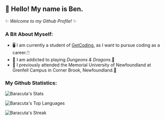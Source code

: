 ## **👋 Hello! My name is Ben.**

✨ _Welcome to my Github Profile!_ ✨

### **A Bit About Myself:**
- 🖥️ I am currently a student of [GetCoding](https://www.getcoding.ca), as I want to pursue coding as a career.🖱️
- 🎲 I am addicted to playing _Dungeons & Dragons_.🐲
- 🏫 I previously attended the Memorial University of Newfoundland at Grenfell Campus in Corner Brook, Newfoundland.📖

### **My Github Statistics:**

![Baracuta's Stats](https://github-readme-stats.vercel.app/api?username=Baracuta&theme=dracula&show_icons=true&hide_border=false&count_private=true)

![Baracuta's Top Languages](https://github-readme-stats.vercel.app/api/top-langs/?username=Baracuta&theme=dracula&show_icons=true&hide_border=false&layout=compact)

![Baracuta's Streak](https://github-readme-streak-stats.herokuapp.com/?user=Baracuta&theme=dracula&hide_border=false)

<!---
Baracuta/Baracuta is a ✨ special ✨ repository because its `README.md` (this file) appears on your GitHub profile.
You can click the Preview link to take a look at your changes.
--->
